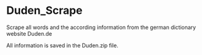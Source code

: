 # Duden_Scrape
Scrape all words and the according information from the german dictionary website Duden.de

All information is saved in the Duden.zip file. 
